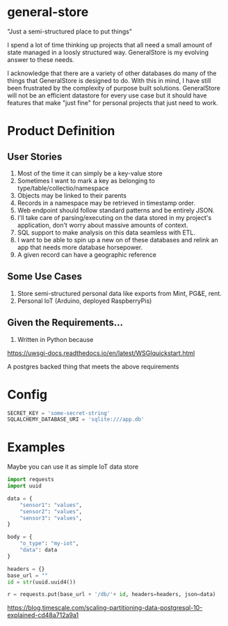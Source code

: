 # general-store
"Just a semi-structured place to put things"

I spend a lot of time thinking up projects that all need a small amount of state managed
in a loosly structured way. GeneralStore is my evolving answer to these needs. 

I acknowledge that there are a variety of other databases do many of the things that
GeneralStore is designed to do. With this in mind, I have still been frustrated by the
complexity of purpose built solutions. GeneralStore will not be an efficient datastore for 
every use case but it should have features that make "just fine" for personal projects that 
just need to work. 

# Product Definition

## User Stories
1. Most of the time it can simply be a key-value store
2. Sometimes I want to mark a key as belonging to type/table/collectio/namespace
3. Objects may be linked to their parents
4. Records in a namespace may be retrieved in timestamp order.
5. Web endpoint should follow standard patterns and be entirely JSON.
6. I'll take care of parsing/executing on the data stored in my project's application, don't worry about massive amounts of context.
7. SQL support to make analysis on this data seamless with ETL. 
8. I want to be able to spin up a new on of these databases and relink an app that needs more database horsepower. 
9. A given record can have a geographic reference

## Some Use Cases
1. Store semi-structured personal data like exports from Mint, PG&E, rent.
2. Personal IoT (Arduino, deployed RaspberryPis)

## Given the Requirements...
1. Written in Python because 

https://uwsgi-docs.readthedocs.io/en/latest/WSGIquickstart.html

A postgres backed thing that meets the above requirements

# Config

```python
SECRET_KEY = 'some-secret-string'
SQLALCHEMY_DATABASE_URI = 'sqlite:///app.db'
```

# Examples

Maybe you can use it as simple IoT data store

```python
import requests
import uuid

data = {
    "sensor1": "values",
    "sensor2": "values",
    "sensor3": "values",
}

body = {
    "o_type": "my-iot",
    "data": data
}

headers = {}
base_url = ""
id = str(uuid.uuid4())

r = requests.put(base_url + '/db/'+ id, headers=headers, json=data)

```

https://blog.timescale.com/scaling-partitioning-data-postgresql-10-explained-cd48a712a9a1
